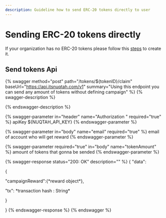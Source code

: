 ```yaml
---
description: Guideline how to send ERC-20 tokens directly to user
---
```


# Sending ERC-20 tokens directly

If your organization has no ERC-20 tokens please follow this [steps](create-erc-20-token.md) to create it.

## Send tokens Api

{% swagger method="post" path="/tokens/${tokenID}/claim" baseUrl="https://api.itsnuqtah.com/v1" summary="Using this endpoint you can send any amount of tokens without defining campaign" %}
{% swagger-description %}

{% endswagger-description %}

{% swagger-parameter in="header" name="Authorization " required="true" %}
apiKey ${NUQTAH\_API\_KEY}
{% endswagger-parameter %}

{% swagger-parameter in="body" name="email" required="true" %}
email of account who will get reward
{% endswagger-parameter %}

{% swagger-parameter required="true" in="body" name="tokenAmount" %}
amount of tokens that gonna be sended
{% endswagger-parameter %}

{% swagger-response status="200: OK" description="" %}
{ "data":&#x20;

&#x20;  {

&#x20;       "campaignReward":{\*reward object\*},&#x20;

&#x20;       "tx": \*transaction hash : String\*

&#x20;   }

&#x20;}
{% endswagger-response %}
{% endswagger %}
